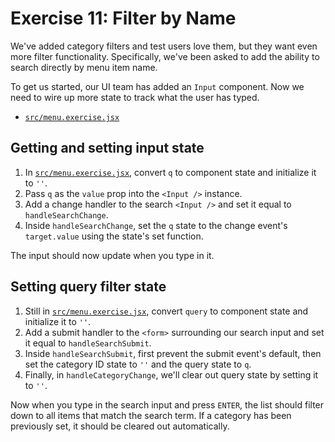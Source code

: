 # Exercise 11: Filter by Name

We've added category filters and test users love them, but they want even more filter functionality. Specifically, we've been asked to add the ability to search directly by menu item name.

To get us started, our UI team has added an `Input` component. Now we need to wire up more state to track what the user has typed.

- [`src/menu.exercise.jsx`](./src/menu.exercise.jsx)

## Getting and setting input state

1. In [`src/menu.exercise.jsx`](./src/menu.exercise.jsx), convert `q` to component state and initialize it to `''`.
2. Pass `q` as the `value` prop into the `<Input />` instance.
3. Add a change handler to the search `<Input />` and set it equal to `handleSearchChange`.
4. Inside `handleSearchChange`, set the `q` state to the change event's `target.value` using the state's set function.

The input should now update when you type in it.

## Setting query filter state

1. Still in [`src/menu.exercise.jsx`](./src/menu.exercise.jsx), convert `query` to component state and initialize it to `''`.
2. Add a submit handler to the `<form>` surrounding our search input and set it equal to `handleSearchSubmit`.
3. Inside `handleSearchSubmit`, first prevent the submit event's default, then set the category ID state to `''` and the query state to `q`.
4. Finally, in `handleCategoryChange`, we'll clear out query state by setting it to `''`.

Now when you type in the search input and press `ENTER`, the list should filter down to all items that match the search term. If a category has been previously set, it should be cleared out automatically.